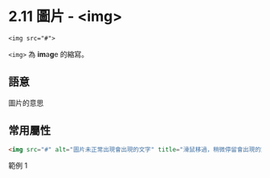 # 2.11 圖片 - &lt;img&gt;

`<img src="#">`

`<img>` 為 **im**a**g**e 的縮寫。

## 語意

圖片的意思

## 常用屬性

```html
<img src="#" alt="圖片未正常出現會出現的文字" title="滑鼠移過，稍微停留會出現的文字">
```

範例 1




